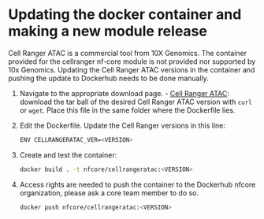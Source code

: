 # Updating the docker container and making a new module release

Cell Ranger ATAC is a commercial tool from 10X Genomics. The container provided for the cellranger nf-core module is
not provided nor supported by 10x Genomics. Updating the Cell Ranger ATAC versions in the container and pushing the
update to Dockerhub needs to be done manually.

1. Navigate to the appropriate download page. - [Cell Ranger ATAC](https://support.10xgenomics.com/single-cell-atac/software/pipelines/latest/installation): download the tar ball of the desired Cell Ranger ATAC version with `curl` or `wget`. Place this
   file in the same folder where the Dockerfile lies.

2. Edit the Dockerfile. Update the Cell Ranger versions in this line:

   ```bash
   ENV CELLRANGERATAC_VER=<VERSION>
   ```

3. Create and test the container:

   ```bash
   docker build . -t nfcore/cellrangeratac:<VERSION>
   ```

4. Access rights are needed to push the container to the Dockerhub nfcore organization, please ask a core team member
   to do so.

   ```bash
   docker push nfcore/cellrangeratac:<VERSION>
   ```
